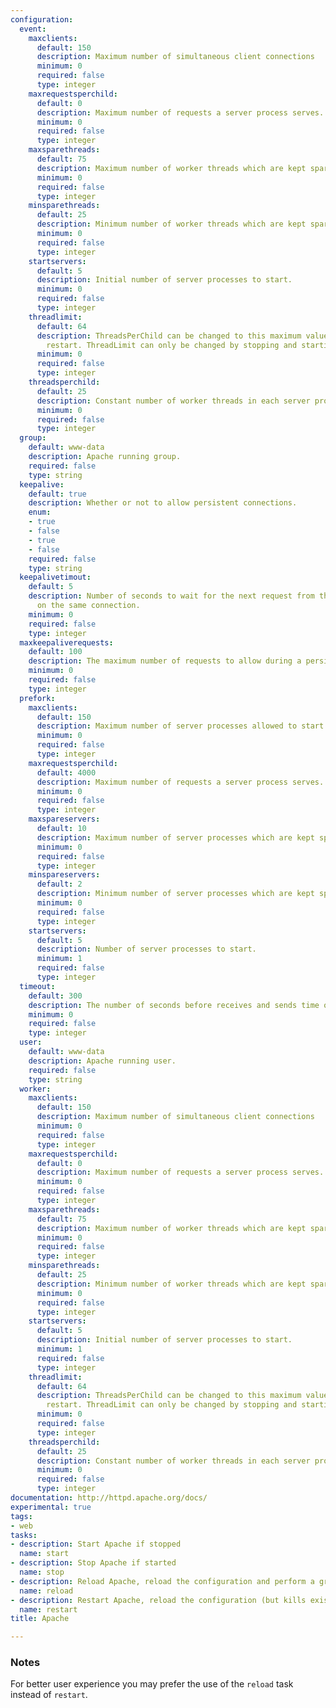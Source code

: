 ```yaml
---
configuration:
  event:
    maxclients:
      default: 150
      description: Maximum number of simultaneous client connections
      minimum: 0
      required: false
      type: integer
    maxrequestsperchild:
      default: 0
      description: Maximum number of requests a server process serves.
      minimum: 0
      required: false
      type: integer
    maxsparethreads:
      default: 75
      description: Maximum number of worker threads which are kept spare.
      minimum: 0
      required: false
      type: integer
    minsparethreads:
      default: 25
      description: Minimum number of worker threads which are kept spare,
      minimum: 0
      required: false
      type: integer
    startservers:
      default: 5
      description: Initial number of server processes to start.
      minimum: 0
      required: false
      type: integer
    threadlimit:
      default: 64
      description: ThreadsPerChild can be changed to this maximum value during a graceful
        restart. ThreadLimit can only be changed by stopping and starting Apache.
      minimum: 0
      required: false
      type: integer
    threadsperchild:
      default: 25
      description: Constant number of worker threads in each server process.
      minimum: 0
      required: false
      type: integer
  group:
    default: www-data
    description: Apache running group.
    required: false
    type: string
  keepalive:
    default: true
    description: Whether or not to allow persistent connections.
    enum:
    - true
    - false
    - true
    - false
    required: false
    type: string
  keepalivetimout:
    default: 5
    description: Number of seconds to wait for the next request from the same client
      on the same connection.
    minimum: 0
    required: false
    type: integer
  maxkeepaliverequests:
    default: 100
    description: The maximum number of requests to allow during a persistent connection.
    minimum: 0
    required: false
    type: integer
  prefork:
    maxclients:
      default: 150
      description: Maximum number of server processes allowed to start.
      minimum: 0
      required: false
      type: integer
    maxrequestsperchild:
      default: 4000
      description: Maximum number of requests a server process serves.
      minimum: 0
      required: false
      type: integer
    maxspareservers:
      default: 10
      description: Maximum number of server processes which are kept spare.
      minimum: 0
      required: false
      type: integer
    minspareservers:
      default: 2
      description: Minimum number of server processes which are kept spare.
      minimum: 0
      required: false
      type: integer
    startservers:
      default: 5
      description: Number of server processes to start.
      minimum: 1
      required: false
      type: integer
  timeout:
    default: 300
    description: The number of seconds before receives and sends time out.
    minimum: 0
    required: false
    type: integer
  user:
    default: www-data
    description: Apache running user.
    required: false
    type: string
  worker:
    maxclients:
      default: 150
      description: Maximum number of simultaneous client connections
      minimum: 0
      required: false
      type: integer
    maxrequestsperchild:
      default: 0
      description: Maximum number of requests a server process serves.
      minimum: 0
      required: false
      type: integer
    maxsparethreads:
      default: 75
      description: Maximum number of worker threads which are kept spare.
      minimum: 0
      required: false
      type: integer
    minsparethreads:
      default: 25
      description: Minimum number of worker threads which are kept spare,
      minimum: 0
      required: false
      type: integer
    startservers:
      default: 5
      description: Initial number of server processes to start.
      minimum: 1
      required: false
      type: integer
    threadlimit:
      default: 64
      description: ThreadsPerChild can be changed to this maximum value during a graceful
        restart. ThreadLimit can only be changed by stopping and starting Apache.
      minimum: 0
      required: false
      type: integer
    threadsperchild:
      default: 25
      description: Constant number of worker threads in each server process.
      minimum: 0
      required: false
      type: integer
documentation: http://httpd.apache.org/docs/
experimental: true
tags:
- web
tasks:
- description: Start Apache if stopped
  name: start
- description: Stop Apache if started
  name: stop
- description: Reload Apache, reload the configuration and perform a graceful restart
  name: reload
- description: Restart Apache, reload the configuration (but kills existing connection)
  name: restart
title: Apache

---
```

### Notes

For better user experience you may prefer the use of the `reload` task instead of `restart`.
